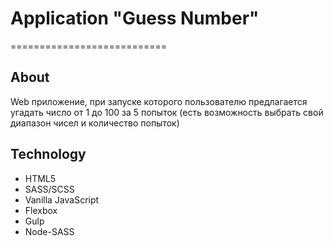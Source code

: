# Application "Guess Number"

===========================

## About

Web приложение, при запуске которого пользователю предлагается угадать число
от 1 до 100 за 5 попыток (есть возможность выбрать свой диапазон чисел и количество попыток)

## Technology

- HTML5
- SASS/SCSS
- Vanilla JavaScript
- Flexbox
- Gulp
- Node-SASS
